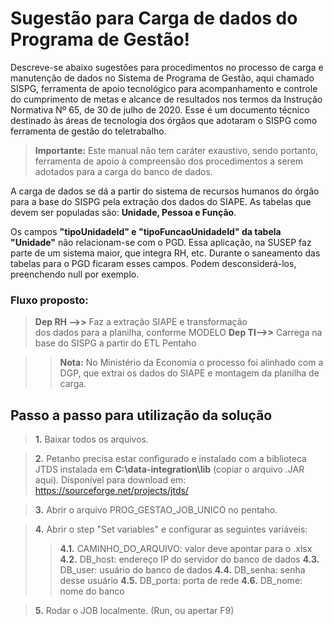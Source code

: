 # Sugestão para Carga de dados do Programa de Gestão!

Descreve-se abaixo sugestões para procedimentos no processo de carga e manutenção de dados no Sistema de Programa de Gestão, aqui chamado SISPG, ferramenta de apoio tecnológico para acompanhamento e controle do cumprimento de metas e alcance de resultados nos termos da Instrução Normativa Nº 65, de 30 de julho de 2020. Esse é um documento técnico destinado às áreas de tecnologia dos órgãos que adotaram o SISPG como ferramenta de gestão do teletrabalho. 

> **Importante:** Este manual não tem caráter exaustivo, sendo portanto, ferramenta de apoio à compreensão dos procedimentos a serem adotados para a carga do banco de dados.

A carga de dados se dá a partir do sistema de recursos humanos do órgão para a base do SISPG pela extração dos dados do SIAPE. As tabelas que devem ser populadas são: **Unidade, Pessoa e Função**.

Os campos **"tipoUnidadeId" e "tipoFuncaoUnidadeId" da tabela "Unidade"** não relacionam-se com o PGD. Essa aplicação, na SUSEP faz parte de um sistema maior, que integra RH, etc. Durante o saneamento das tabelas para o PGD ficaram esses campos. Podem desconsiderá-los, preenchendo null por exemplo.

### Fluxo proposto:

> **Dep RH -->>** Faz a extração SIAPE e transformação <br/>dos dados para a planilha, conforme MODELO
>**Dep TI-->>** Carrega na base do SISPG a partir do ETL Pentaho

>>**Nota:**  No Ministério da Economia o processo foi alinhado com a DGP, que extrai os dados do SIAPE e montagem da planilha de carga.

## Passo a passo para utilização da solução


> **1.**  Baixar todos os arquivos.

> **2.** Petanho precisa estar configurado e instalado com a biblioteca JTDS instalada em **C:\data-integration\lib** (copiar o arquivo .JAR aqui). Disponível para download em:  https://sourceforge.net/projects/jtds/

> **3.** Abrir o arquivo PROG_GESTAO_JOB_UNICO no pentaho.

> **4.**  Abrir o step "Set variables" e configurar as seguintes variáveis:
>>**4.1.** CAMINHO_DO_ARQUIVO: valor deve apontar para o .xlsx
>>**4.2.** DB_host: endereço IP do servidor do banco de dados
>>**4.3.** DB_user: usuário do banco de dados
>>**4.4.** DB_senha: senha desse usuário
>>**4.5.** DB_porta: porta de rede 
>>**4.6.** DB_nome: nome do banco

>**5.** Rodar o JOB localmente. (Run, ou apertar F9)
